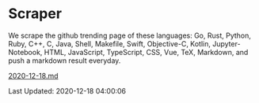 # Scraper

We scrape the github trending page of these languages: Go, Rust, Python, Ruby, C++, C, Java, Shell, Makefile, Swift, Objective-C, Kotlin, Jupyter-Notebook, HTML, JavaScript, TypeScript, CSS, Vue, TeX, Markdown, and push a markdown result everyday.

[2020-12-18.md](https://github.com/yangwenmai/github-trending-backup/blob/master/2020-12-18.md)

Last Updated: 2020-12-18 04:00:06